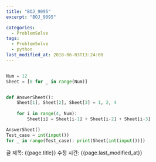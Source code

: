 ```yaml
---
title: "BOJ_9095"
excerpt: "BOJ_9095"

categories:
  - ProblemSolve
tags:
  - ProblemSolve
  - python
last_modified_at: 2018-06-03T13:24:00
---
```


```python

Num = 12
Sheet = [0 for _ in range(Num)]


def AnswerSheet():
    Sheet[1], Sheet[2], Sheet[3] = 1, 2, 4
    
    for i in range(4, Num):
        Sheet[i] = Sheet[i-1] + Sheet[i-2] + Sheet[i-3]

AnswerSheet()
Test_case = int(input())
for _ in range(Test_case): print(Sheet[int(input())])    


```

글 제목: {{page.title}}
수정 시간: {{page.last_modified_at}}
